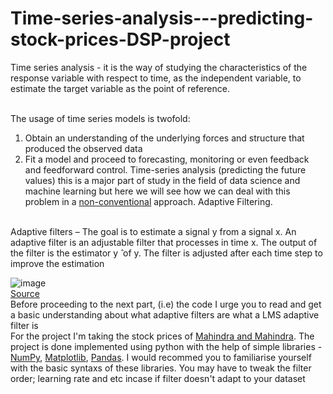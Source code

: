 # Time-series-analysis---predicting-stock-prices-DSP-project


Time series analysis - it is the way of studying the characteristics of the response variable with respect to time, as the independent variable, to estimate the target variable as the point of reference.

<br/>The usage of time series models is twofold:
1.	Obtain an understanding of the underlying forces and structure that produced the observed data
2.	Fit a model and proceed to forecasting, monitoring or even feedback and feedforward control.
Time-series analysis (predicting the future values) this is a major part of study in the field of data science and machine learning but here we will see how we can deal with this problem in a [non-conventional](https://towardsdatascience.com/adaptive-filtering-in-stock-market-prediction-2db9ad7ae7f9) approach. Adaptive Filtering.

<br/> Adaptive filters – The goal is to estimate a signal y from a signal x. An adaptive filter is an adjustable filter that processes in time x. The output of the filter is the estimator y ̂ of y. The filter is adjusted after each time step to improve the estimation <br/>

![image](https://user-images.githubusercontent.com/64704390/183240479-e1445968-92c0-4c01-a95d-fb49ef8b8d4b.png)
                                                                                                                                                                              <br/> [Source](https://www.mathworks.com/help/dsp/ug/overview-of-adaptive-filters-and-applications.html)                                                                 <br/> Before proceeding to the next part, (i.e) the code I urge you to read and get a basic understanding about what adaptive filters are what a LMS adaptive filter is <br/>
For the project I'm taking the stock prices of [Mahindra and Mahindra](https://finance.yahoo.com/quote/M%26M.NS/history). The project is done implemented using python with the help of simple libraries - [NumPy](https://numpy.org/doc/), [Matplotlib](https://matplotlib.org/stable/index.html), [Pandas](https://pandas.pydata.org/docs/user_guide/index.html#user-guide). I would recommed you to familiarise yourself with the basic syntaxs of these libraries.
You may have to tweak the filter order; learning rate and etc incase if filter doesn't adapt to your dataset
   
